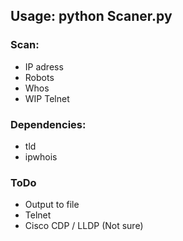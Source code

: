 ## Usage: python Scaner.py

### Scan:
* IP adress
* Robots
* Whos
* WIP Telnet

### Dependencies:
* tld
* ipwhois

### ToDo
* Output to file
* Telnet
* Cisco CDP / LLDP (Not sure)

